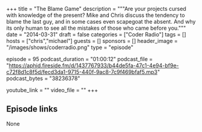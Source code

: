 +++
title = "The Blame Game"
description = """Are your projects cursed with knowledge of the present? Mike and Chris discuss the tendency to blame the last guy, and in some cases even scapegoat the absent. And why its only human to see all the mistakes of those who came before you."""
date = "2014-03-31"
draft = false
categories = ["Coder Radio"]
tags = []
hosts = ["chris","michael"]
guests = []
sponsors = []
header_image = "/images/shows/coderradio.png"
type = "episode"

episode = 95
podcast_duration = "01:00:12"
podcast_file = "https://aphid.fireside.fm/d/1437767933/b44de5fa-47c1-4e94-bf9e-c72f8d1c8f5d/fecd3da1-9715-440f-9ac8-7c9f469bfaf5.mp3"
podcast_bytes = "38236378"

youtube_link = ""
video_file = ""
+++

## Episode links

None


